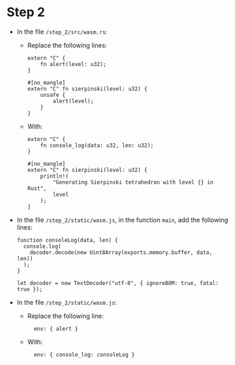 # Step 2

* In the file `/step_2/src/wasm.rs`:
  
  * Replace the following lines:

        extern "C" {
            fn alert(level: u32);
        }

        #[no_mangle]
        extern "C" fn sierpinski(level: u32) {
            unsafe {
                alert(level);
            }
        }

  * With:
  
        extern "C" {
            fn console_log(data: u32, len: u32);
        }

        #[no_mangle]
        extern "C" fn sierpinski(level: u32) {
            println!(
                "Generating Sierpinski tetrahedron with level {} in Rust",
                level
            );
        }

* In the file `/step_2/static/wasm.js`, in the function `main`, add the following lines:

      function consoleLog(data, len) {
        console.log(
          decoder.decode(new Uint8Array(exports.memory.buffer, data, len))
        );
      }

      let decoder = new TextDecoder("utf-8", { ignoreBOM: true, fatal: true });

* In the file `/step_2/static/wasm.js`:

  * Replace the following line:

          env: { alert }

  * With:

          env: { console_log: consoleLog }